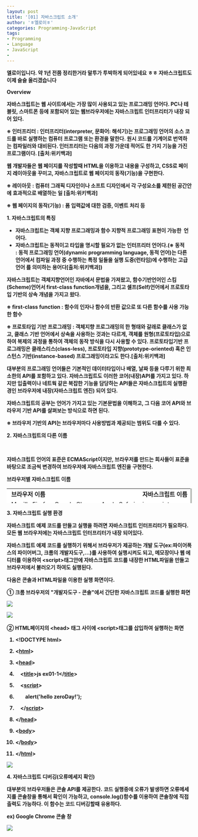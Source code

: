 ```yaml
---
layout: post
title: '[01] 자바스크립트 소개'
author: 'ㅎ엘로이ㅎ'
categories: Programming-JavaScript
tags:
- Programming
- Language
- JavaScript
-
---
```



<script> location.href='https://cafe.naver.com/develoid/701685' ; </script>

<p><b>엘로이입니다. 약 1년 전쯤 정리한거라 말투가 투박하게 되어있네요 ㅎㅎ 자바스크립트도 이제 슬슬 올리겠습니다</b></p><p><b><b></b></p><p><b>Overview</b></p>자바스크립트는 웹 사이트에서는 가장 많이 사용되고 있는 프로그래밍 언어다. PC나 테블릿, 스마트폰 등에 포함되어 있는 웹브라우저에는 자바스크립트 인터프리터가 내장 되어 있다.<p><b><p>※ 인터프리터 :&nbsp;인터프리터(interpreter, 문화어: 해석기)는 프로그래밍 언어의 소스 코드를 바로 실행하는 컴퓨터 프로그램 또는 환경을 말한다. 원시 코드를 기계어로 번역하는 컴파일러와 대비된다. 인터프리터는 다음의 과정 가운데 적어도 한 가지 기능을 가진 프로그램이다. [출처:위키백과]</p></blockquote><p>웹 개발자들은 웹 페이지를 작성할때 HTML을 이용하고 내용을 구성하고, CSS로 페이지 레이아웃을 꾸미고, 자바스크립트로 웹 페이지의 동작(기능)을 구현한다.</p><b><p>※ 레이아웃 : 컴퓨터 그래픽 디자인이나 소프트 디자인에서 각 구성요소를 제한된 공간안에 효과적으로 배열하는 일 [출처:위키백과]</p><p>※ 웹 페이지의 동작(기능) : 폼 입력값에 대한 검증, 이벤트 처리 등</p></blockquote><p><b>1. 자바스크립트의 특징</b></p><p><ul ><li >자바스크립트는 객체 지향 프로그래밍과 함수 지향적 프로그래밍 표현이 가능한 &nbsp;언어다.</li><li >자바스크립트는 동적이고 타입을 명시할 필요가 없는 인터프리터 언어다.(※&nbsp;동적 :&nbsp;동적 프로그래밍 언어(dynamic programming language, 동적 언어)는 다른 언어에서 컴파일 과정 중 수행하는 특정 일들을 실행 도중(런타임)에 수행하는 고급 언어 를 의미하는 용어다[출처:위키백과])</li></ul><p>자바스크립트는 객체지향언어인 자바에서 문법을 가져왔고, 함수기반언어인 스킴(Scheme)언어서 first-class function개념을, 그리고 셀프(Self)언어에서 프로토타입 기반의 상속 개념을 가지고 왔다.</p></p><b><p><p>※ first-class function : 함수의 인자나 함수의 반환 값으로 또 다른 함수를 사용 가능한 함수</p><p>※&nbsp;프로토타입 기반 프로그래밍 : 객체지향 프로그래밍의 한 형태와 갈래로 클래스가 없고, 클래스 기반 언어에서 상속을 사용하는 것과는 다르게, 객체를 원형(프로토타입)으로 하여 복제의 과정을 통하여 객체의 동작 방식을 다시 사용할 수 있다. 프로토타입기반 프로그래밍은 클래스리스(class-less), 프로토타입 지향(prototype-oriented) 혹은 인스턴스 기반(instance-based) 프로그래밍이라고도 한다.[출처:위키백과]&nbsp;</p></p></blockquote><p><p>대부분의 프로그래밍 언어들은 기본적인 데이터타입이나 배열, 날짜 등을 다루기 위한 최소한의 API를 포함하고 있다. 자바스크립트도 이러한 코어(내장)API를 가지고 있다. 하지만 입출력이나 네트웍 같은 복잡한 기능을 담당하는 API들은 자바스크립트의 실행환경인 브라우저에 내장(자바스크립트 엔진) 되어 있다.</p><p>자바스크립트의 공부는 언어가 가지고 있는 기본문법을 이해하고, 그 다음 코어 API와 브라우저 기반 API를 살펴보는 방식으로 하면 된다.</p></p><b><p><p>※ 브라우저 기반의 API는 브라우저마다 사용방법과 제공되는 범위도 다를 수 있다.<b></p></p></blockquote><p><p><b>2. 자바스크립트의 다른 이름</b></p><p>&nbsp;&nbsp;</p><p>자바스크립트 언어의 표준은 ECMAScript이지만, 브라우저를 만드는 회사들이 표준을 바탕으로 조금씩 변경하여 브라우저에 자바스크립트 엔진을 구현한다.&nbsp;</p><p>브라우저별 자바스크립트 이름</p><p><a  target="_blank"></a><table  height="40" bgcolor="#b7bbb5"   ><tbody><tr bgcolor="#ffffff"><td  >&nbsp;<b>브라우저 이름</b></td><td  ><b>&nbsp;자바스크립트 이름</b></td></tr><tr bgcolor="#ffffff"><td >&nbsp;Mozilla Firefox, Google Chrome, Apple Safari</td><td >&nbsp;javascript</td></tr><tr bgcolor="#ffffff"><td >&nbsp;Internet Explorer</td><td >&nbsp;jscript</td></tr><tr bgcolor="#ffffff"><td >&nbsp;Opera</td><td >&nbsp;ECMAScript</td></tr></tbody></table><b></p><p><b>3. 자바스크립트 실행 환경</b></p><p>자바스크립트 예제 코드를 만들고 실행을 하려면 자바스크립트 인터프리터가 필요하다. 모든 웹 브라우저에는 자바스크립트 인터프리터가 내장 되어있다.</p><p>자바스크립트 예제 코드를 실행하기 위해서 브라우저가 제공하는 개발 도구(ex:파이어폭스의 파이어버그, 크롬의 개발자도구,...)를 사용하여 실행시켜도 되고, 메모장이나 웹 에디터를 이용하여 &lt;script&gt;태그안에 자바스크립트 코드를 내장한 HTML파일을 만들고 브라우저에서 불러오기 하여도 실행된다.</p><p>다음은 콘솔과 HTML파일을 이용한 실행 화면이다.</p><p>①&nbsp;크롬 브라우저의 "개발자도구 - 콘솔"에서 간단한 자바스크립트 코드를 실행한 화면</p><p><img src="https://dthumb-phinf.pstatic.net/?src=%22https%3A%2F%2Fcafeptthumb-phinf.pstatic.net%2F20140509_164%2Fzeroday7_1399612741169K8tWD_PNG%2F%25BD%25BA%25C5%25A9%25B8%25B0%25BC%25A6_2014-05-09_%25BF%25C0%25C8%25C4_2.17.49.png%3Ftype%3Dw740%22&amp;type=cafe_wa740"><b></p><p><img src="https://dthumb-phinf.pstatic.net/?src=%22https%3A%2F%2Fcafeptthumb-phinf.pstatic.net%2F20140509_211%2Fzeroday7_1399605598110eJwWH_PNG%2F%25BD%25BA%25C5%25A9%25B8%25B0%25BC%25A6_2014-05-09_%25BF%25C0%25C8%25C4_12.18.38.png%3Ftype%3Dw740%22&amp;type=cafe_wa740">&nbsp;&nbsp;</p><p>② HTML페이지의 &lt;head&gt; 태그 사이에 &lt;script&gt;태그를 삽입하여 실행하는 화면</p><p><ol ><li ><p>&lt;!DOCTYPE html&gt;</p></li><li ><p>&lt;<a href="http://december.com/html/4/element/html.html">html</a>&gt;</p></li><li ><p>&lt;<a href="http://december.com/html/4/element/head.html">head</a>&gt;</p></li><li ><p>&nbsp; &nbsp;&nbsp;&lt;<a href="http://december.com/html/4/element/title.html">title</a>&gt;js ex01-1&lt;/<a href="http://december.com/html/4/element/title.html">title</a>&gt;</p></li><li ><p>&nbsp; &nbsp;&nbsp;&lt;<a href="http://december.com/html/4/element/script.html">script</a>&gt;</p></li><li ><p>&nbsp; &nbsp; &nbsp; &nbsp; alert('hello zeroDay!');</p></li><li ><p>&nbsp; &nbsp;&nbsp;&lt;/<a href="http://december.com/html/4/element/script.html">script</a>&gt;</p></li><li ><p>&lt;/<a href="http://december.com/html/4/element/head.html">head</a>&gt;</p></li><li ><p>&lt;<a href="http://december.com/html/4/element/body.html">body</a>&gt;</p></li><li ><p>&lt;/<a href="http://december.com/html/4/element/body.html">body</a>&gt;</p></li><li ><p>&lt;/<a href="http://december.com/html/4/element/html.html">html</a>&gt;</p></li></ol></p><p><img src="https://dthumb-phinf.pstatic.net/?src=%22https%3A%2F%2Fcafeptthumb-phinf.pstatic.net%2F20140509_35%2Fzeroday7_1399613308751gKQno_PNG%2F%25BD%25BA%25C5%25A9%25B8%25B0%25BC%25A6_2014-05-09_%25BF%25C0%25C8%25C4_2.27.46.png%3Ftype%3Dw740%22&amp;type=cafe_wa740"><b></p><p><b>4. 자바스크립트 디버깅(오류메세지 확인)</b></p><p>대부분의 브라우저들은 콘솔 API를 제공한다.&nbsp;코드 실행중에 오류가 발생하면 오류메세지를 콘솔창을 통해서 확인이 가능하고,&nbsp;console.log()함수를 이용하여 콘솔창에 직접 출력도 가능하다. 이 함수는 코드 디버깅할때 유용하다.&nbsp;</p><p>ex) Google Chrome 콘솔 창</p><p><img src="https://dthumb-phinf.pstatic.net/?src=%22https%3A%2F%2Fcafeptthumb-phinf.pstatic.net%2F20140509_54%2Fzeroday7_13996140200041IpN2_PNG%2F%25BD%25BA%25C5%25A9%25B8%25B0%25BC%25A6_2014-05-09_%25BF%25C0%25C8%25C4_2.36.28.png%3Ftype%3Dw740%22&amp;type=cafe_wa740"></p>
